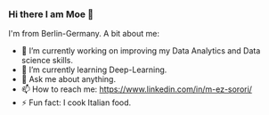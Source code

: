 ### Hi there I am Moe 👋

I'm from Berlin-Germany. 
A bit about me:
- 🔭 I’m currently working on improving my Data Analytics and Data science skills.
- 🌱 I’m currently learning Deep-Learning.
- 💬 Ask me about anything.
- 📫 How to reach me: https://www.linkedin.com/in/m-ez-sorori/
- ⚡ Fun fact: I cook Italian food.

